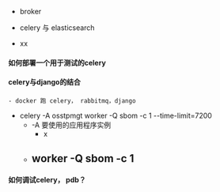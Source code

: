 - broker
- celery 与 elasticsearch

- xx

#### 如何部署一个用于测试的celery

#### celery与django的结合
    - docker 跑 celery， rabbitmq，django



- celery -A osstpmgt worker -Q sbom -c 1 --time-limit=7200
    - -A  要使用的应用程序实例
        - x
    - worker -Q sbom -c 1
        - 

#### 如何调试celery， pdb？
